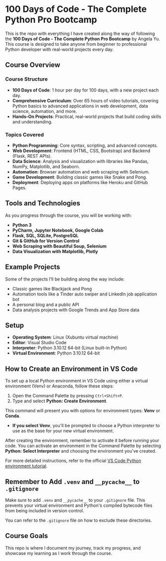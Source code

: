 # 100 Days of Code - The Complete Python Pro Bootcamp

This is the repo with everything I have created along the way of following the **100 Days of Code - The Complete Python Pro Bootcamp** by Angela Yu. This course is designed to take anyone from beginner to professional Python developer with real-world projects every day.

## Course Overview

### Course Structure
- **100 Days of Code**: 1 hour per day for 100 days, with a new project each day.
- **Comprehensive Curriculum**: Over 65 hours of video tutorials, covering Python basics to advanced applications in web development, data science, automation, and more.
- **Hands-On Projects**: Practical, real-world projects that build coding skills and understanding.

### Topics Covered
- **Python Programming**: Core syntax, scripting, and advanced concepts.
- **Web Development**: Frontend (HTML, CSS, Bootstrap) and Backend (Flask, REST APIs).
- **Data Science**: Analysis and visualization with libraries like Pandas, NumPy, Matplotlib, and Seaborn.
- **Automation**: Browser automation and web scraping with Selenium.
- **Game Development**: Building classic games like Snake and Pong.
- **Deployment**: Deploying apps on platforms like Heroku and GitHub Pages.

## Tools and Technologies
As you progress through the course, you will be working with:
- **Python 3**
- **PyCharm, Jupyter Notebook, Google Colab**
- **Flask, SQL, SQLite, PostgreSQL**
- **Git & GitHub for Version Control**
- **Web Scraping with Beautiful Soup, Selenium**
- **Data Visualization with Matplotlib, Plotly**

## Example Projects
Some of the projects I’ll be building along the way include:
- Classic games like Blackjack and Pong
- Automation tools like a Tinder auto swiper and LinkedIn job application bot
- A personal blog and a public API
- Data analysis projects with Google Trends and App Store data

## Setup
- **Operating System**: Linux (Xubuntu virtual machine)
- **Editor**: Visual Studio Code
- **Interpreter**: Python 3.10.12 64-bit (Linux built-in Python)
- **Virtual Environment**: Python 3.10.12 64-bit

## How to Create an Environment in VS Code
To set up a local Python environment in VS Code using either a virtual environment (Venv) or Anaconda, follow these steps:

1. Open the Command Palette by pressing `Ctrl+Shift+P`.
2. Type and select **Python: Create Environment**.

This command will present you with options for environment types: **Venv** or **Conda**. 

- **If you select Venv**, you'll be prompted to choose a Python interpreter to use as the base for your new virtual environment.

After creating the environment, remember to activate it before running your code. You can activate an environment in the Command Palette by selecting **Python: Select Interpreter** and choosing the environment you've created.

For more detailed instructions, refer to the official [VS Code Python environment tutorial](https://code.visualstudio.com/docs/python/environments).

## Remember to Add `.venv` and `__pycache__` to `.gitignore`
Make sure to add `.venv` and `__pycache__` to your `.gitignore` file. This prevents your virtual environment and Python's compiled bytecode files from being included in version control.

You can refer to the `.gitignore` file on how to exclude these directories.

## Course Goals
This repo is where I document my journey, track my progress, and showcase my learning as I work through the course.



